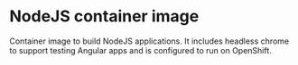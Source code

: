 # NodeJS container image

Container image to build NodeJS applications. It includes headless chrome to support
testing Angular apps and is configured to run on OpenShift.
